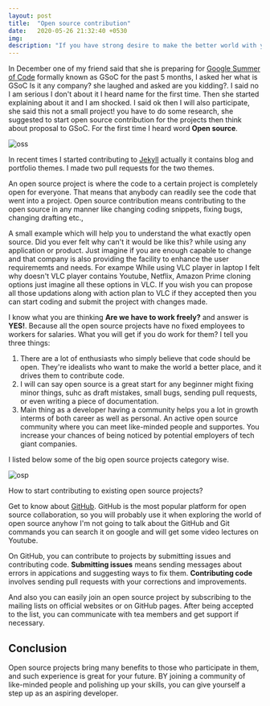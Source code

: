 ```yaml
---
layout: post
title:  "Open source contribution"
date:   2020-05-26 21:32:40 +0530
img:
description: "If you have strong desire to make the better world with your skills, you are thinking you can do wonders with your skills but don't know where to start.."
---
```


In December one of my friend said that she is preparing for [Google Summer of Code](https://summerofcode.withgoogle.com/) formally known as GSoC for the past 5 months, I asked her what is GSoC Is it any company? she laughed and asked are you kidding?. I said no I am serious I don't about it I heard name for the first time. Then she started explaining about it and I am shocked. I said ok then I will also participate, she said this not a small project! you have to do some research, she suggested to start open source contribution for the projects then think about proposal to GSoC. For the first time I heard word **Open source**.

![oss]({{"/assets/img/oss.jpg"}})

In recent times I started contributing to [Jekyll](https://jekyllrb.com/) actually it contains blog and portfolio themes. I made two pull requests for the two themes. 

An open source project is where the code to a certain project is completely open for everyone. That means that anybody can readily see the code that went into a project. Open source contribution means contributing to the open source in any manner like changing coding snippets, fixing bugs, changing drafting etc., 

A small example which will help you to understand the what exactly open source. Did you ever felt why can't it would be like this? while using any application or product. Just imagine if you are enough capable to change and that company is also providing the facility to enhance the user requirememts and needs. For exampe While using VLC player in laptop I felt why doesn't VLC player contains Youtube, Netflix, Amazon Prime cloning options just imagine all these options in VLC. If you wish you can propose all those updations along with action plan to VLC if they accepted then you can start coding and submit the project with changes made.   

I know what you are thinking **Are we have to work freely?** and answer is **YES!**. Because all the open source projects have no fixed employees to workers for salaries. What you will get if you do work for them? I tell you three things: 

1. There are a lot of enthusiasts who simply believe that code should be open. They're idealists who want to make the world a better place, and it drives them to contribute code. 
2. I will can say open source is a great start for any beginner might fixing minor things, suhc as draft mistakes, small bugs, sending pull requests, or even writing a piece of documentation. 
3. Main thing as a developer having a community helps you a lot in growth interms of both career as well as personal. An active open source community where you can meet like-minded people and supportes. You increase your chances of being noticed by potential employers of tech giant companies.

I listed below some of the big open source projects category wise. 

![osp]({{"/assets/img/osp.png"}})

How to start contributing to existing open source projects?

Get to know about [GitHub](https://github.com/). GitHub is the most popular platform for  open source collaboration, so you will probably use it when exploring the world of open source anyhow I'm not going to talk about the GitHub and Git commands you can search it on google and will get some video lectures on Youtube. 

On GitHub, you can contribute to projects by submitting issues and contributing code. **Submitting issues** means sending messages about errors in appications and suggesting ways to fix them. **Contributing code** involves sending pull requests with your corrections and improvements.

And also you can easily join an open source project by subscribing to the mailing lists on official websites or on GitHub pages. After being accepted to the list, you can communicate with tea members and get support if necessary. 


## Conclusion

Open source projects bring many benefits to those who participate in them, and such experience is great for your future. BY joining a community of like-minded people and polishing up your skills, you can give yourself a step up as an aspiring developer.
 


